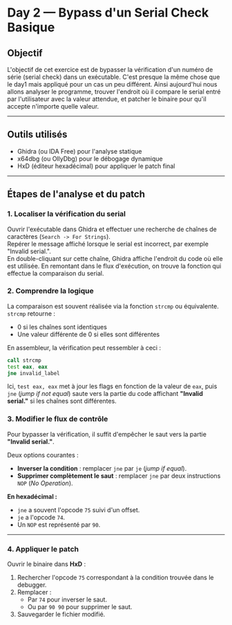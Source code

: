 # Day 2 — Bypass d'un Serial Check Basique

## Objectif
L'objectif de cet exercice est de bypasser la vérification d'un numéro de série (serial check) dans un exécutable. C'est presque la même chose que le day1 mais appliqué pour un cas un peu différent. 
Ainsi aujourd'hui nous allons analyser le programme, trouver l'endroit où il compare le serial entré par l'utilisateur avec la valeur attendue, et patcher le binaire pour qu'il accepte n'importe quelle valeur.

---

## Outils utilisés
- Ghidra (ou IDA Free) pour l'analyse statique
- x64dbg (ou OllyDbg) pour le débogage dynamique
- HxD (éditeur hexadécimal) pour appliquer le patch final

---

## Étapes de l'analyse et du patch

### 1. Localiser la vérification du serial
Ouvrir l'exécutable dans Ghidra et effectuer une recherche de chaînes de caractères (`Search -> For Strings`).  
Repérer le message affiché lorsque le serial est incorrect, par exemple "Invalid serial.".  
En double-cliquant sur cette chaîne, Ghidra affiche l'endroit du code où elle est utilisée. En remontant dans le flux d'exécution, on trouve la fonction qui effectue la comparaison du serial.

### 2. Comprendre la logique
La comparaison est souvent réalisée via la fonction `strcmp` ou équivalente.  
`strcmp` retourne :
- 0 si les chaînes sont identiques
- Une valeur différente de 0 si elles sont différentes

En assembleur, la vérification peut ressembler à ceci :

```asm
call strcmp
test eax, eax
jne invalid_label
```
Ici, `test eax, eax` met à jour les flags en fonction de la valeur de `eax`, puis `jne` (*jump if not equal*) saute vers la partie du code affichant **"Invalid serial."** si les chaînes sont différentes.

### 3. Modifier le flux de contrôle
Pour bypasser la vérification, il suffit d'empêcher le saut vers la partie **"Invalid serial."**.

Deux options courantes :

- **Inverser la condition** : remplacer `jne` par `je` (*jump if equal*).
- **Supprimer complètement le saut** : remplacer `jne` par deux instructions `NOP` (*No Operation*).

**En hexadécimal :**
- `jne` a souvent l'opcode `75` suivi d'un offset.
- `je` a l'opcode `74`.
- Un `NOP` est représenté par `90`.

---

### 4. Appliquer le patch
Ouvrir le binaire dans **HxD** :

1. Rechercher l'opcode `75` correspondant à la condition trouvée dans le debugger.
2. Remplacer :
   - Par `74` pour inverser le saut.
   - Ou par `90 90` pour supprimer le saut.
3. Sauvegarder le fichier modifié.


